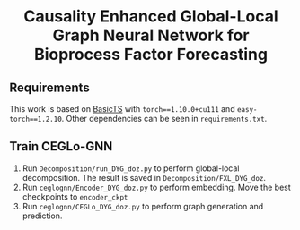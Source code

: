 # <div align="center"> Causality Enhanced Global-Local Graph Neural Network for Bioprocess Factor Forecasting </div>
## Requirements
This work is based on [BasicTS](https://github.com/zezhishao/BasicTS) with `torch==1.10.0+cu111` and `easy-torch==1.2.10`. Other dependencies can be seen in `requirements.txt`.
## Train CEGLo-GNN
1. Run `Decomposition/run_DYG_doz.py` to perform global-local decomposition. The result is saved in `Decomposition/FXL_DYG_doz`.
2. Run `ceglognn/Encoder_DYG_doz.py` to perform embedding. Move the best checkpoints to `encoder_ckpt`
4. Run `ceglognn/CEGLo_DYG_doz.py` to perform graph generation and prediction.
